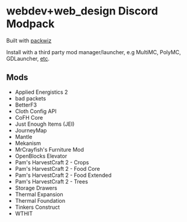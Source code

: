 webdev+web_design Discord Modpack
===

Built with [packwiz](https://github.com/packwiz/packwiz)

Install with a third party mod manager/launcher, e.g MultiMC, PolyMC, GDLauncher, [etc](https://gist.github.com/comp500/13ae6f058221196077fb19953ac608c7#tools-and-launchers).

## Mods

 * Applied Energistics 2
 * bad packets
 * BetterF3
 * Cloth Config API
 * CoFH Core
 * Just Enough Items (JEI)
 * JourneyMap
 * Mantle
 * Mekanism
 * MrCrayfish's Furniture Mod
 * OpenBlocks Elevator
 * Pam's HarvestCraft 2 - Crops
 * Pam's HarvestCraft 2 - Food Core
 * Pam's HarvestCraft 2 - Food Extended
 * Pam's HarvestCraft 2 - Trees
 * Storage Drawers
 * Thermal Expansion
 * Thermal Foundation
 * Tinkers Construct
 * WTHIT
